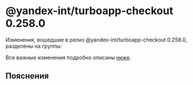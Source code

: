 # @yandex-int/turboapp-checkout 0.258.0

<!-- ЧЕЛОВЕЧЕСКОЕ ВСТУПЛЕНИЕ -->

Изменения, вошедшие в релиз @yandex-int/turboapp-checkout 0.258.0, разделены на группы:

Все важные изменения подробно описаны [ниже](#Пояснения).

## Пояснения


